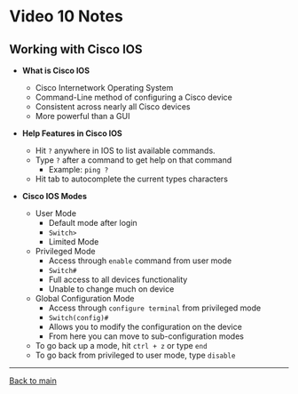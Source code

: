 # Video 10 Notes

## Working with Cisco IOS
- **What is Cisco IOS**
  - Cisco Internetwork Operating System
  - Command-Line method of configuring a Cisco device
  - Consistent across nearly all Cisco devices
  - More powerful than a GUI

- **Help Features in Cisco IOS**
  - Hit ```?``` anywhere in IOS to list available commands.
  - Type ```?``` after a command to get help on that command
    - Example: ```ping ?```
  - Hit tab to autocomplete the current types characters

- **Cisco IOS Modes**
  - User Mode
    - Default mode after login
    - ```Switch>```
    - Limited Mode
  - Privileged Mode
    - Access through ```enable``` command from user mode
    - ```Switch#```
    - Full access to all devices functionality
    - Unable to change much on device
  - Global Configuration Mode
    - Access through ```configure terminal``` from privileged mode
    - ```Switch(config)#```
    - Allows you to modify the configuration on the device
    - From here you can move to sub-configuration modes
  - To go back up a mode, hit ```ctrl + z``` or type ```end```
  - To go back from privileged to user mode, type ```disable```
  
---
 
[Back to main](https://github.com/rot0xd/CBTNuggets/blob/master/CCNA/ICND-1/README.md)

